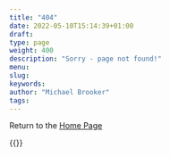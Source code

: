 ```yaml
---
title: "404"
date: 2022-05-10T15:14:39+01:00
draft:
type: page
weight: 400
description: "Sorry - page not found!"
menu:
slug:
keywords:
author: "Michael Brooker"
tags:
---
```

Return to the [Home Page](/)

{{<responsive-image img="/img/Waterfront.jpg" text="alt text here">}}

